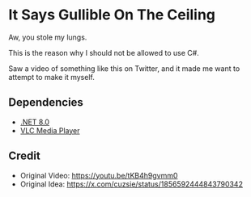# It Says Gullible On The Ceiling
Aw, you stole my lungs.

This is the reason why I should not be allowed to use C#.

Saw a video of something like this on Twitter, and it made me want to attempt to make it myself.

## Dependencies
- [.NET 8.0](https://dotnet.microsoft.com/en-us/download/dotnet/8.0)
- [VLC Media Player](https://www.videolan.org/)

## Credit
- Original Video: https://youtu.be/tKB4h9gvmm0
- Original Idea: https://x.com/cuzsie/status/1856592444843790342